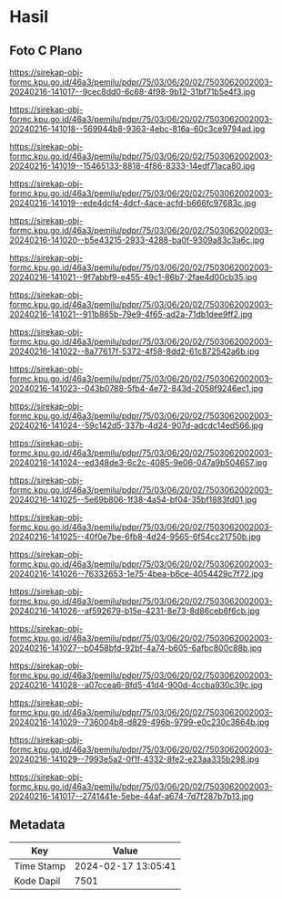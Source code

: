 # Hasil

## Foto C Plano

https://sirekap-obj-formc.kpu.go.id/46a3/pemilu/pdpr/75/03/06/20/02/7503062002003-20240216-141017--9cec8dd0-6c68-4f98-9b12-31bf71b5e4f3.jpg

https://sirekap-obj-formc.kpu.go.id/46a3/pemilu/pdpr/75/03/06/20/02/7503062002003-20240216-141018--569944b8-9363-4ebc-816a-60c3ce9794ad.jpg

https://sirekap-obj-formc.kpu.go.id/46a3/pemilu/pdpr/75/03/06/20/02/7503062002003-20240216-141019--15465133-8818-4f86-8333-14edf71aca80.jpg

https://sirekap-obj-formc.kpu.go.id/46a3/pemilu/pdpr/75/03/06/20/02/7503062002003-20240216-141019--ede4dcf4-4dcf-4ace-acfd-b666fc97683c.jpg

https://sirekap-obj-formc.kpu.go.id/46a3/pemilu/pdpr/75/03/06/20/02/7503062002003-20240216-141020--b5e43215-2933-4288-ba0f-9309a83c3a6c.jpg

https://sirekap-obj-formc.kpu.go.id/46a3/pemilu/pdpr/75/03/06/20/02/7503062002003-20240216-141021--9f7abbf9-e455-49c1-86b7-2fae4d00cb35.jpg

https://sirekap-obj-formc.kpu.go.id/46a3/pemilu/pdpr/75/03/06/20/02/7503062002003-20240216-141021--911b865b-79e9-4f65-ad2a-71db1dee9ff2.jpg

https://sirekap-obj-formc.kpu.go.id/46a3/pemilu/pdpr/75/03/06/20/02/7503062002003-20240216-141022--8a77617f-5372-4f58-8dd2-61c872542a6b.jpg

https://sirekap-obj-formc.kpu.go.id/46a3/pemilu/pdpr/75/03/06/20/02/7503062002003-20240216-141023--043b0788-5fb4-4e72-843d-2058f9246ec1.jpg

https://sirekap-obj-formc.kpu.go.id/46a3/pemilu/pdpr/75/03/06/20/02/7503062002003-20240216-141024--59c142d5-337b-4d24-907d-adcdc14ed566.jpg

https://sirekap-obj-formc.kpu.go.id/46a3/pemilu/pdpr/75/03/06/20/02/7503062002003-20240216-141024--ed348de3-6c2c-4085-9e06-047a9b504657.jpg

https://sirekap-obj-formc.kpu.go.id/46a3/pemilu/pdpr/75/03/06/20/02/7503062002003-20240216-141025--5e69b806-1f38-4a54-bf04-35bf1883fd01.jpg

https://sirekap-obj-formc.kpu.go.id/46a3/pemilu/pdpr/75/03/06/20/02/7503062002003-20240216-141025--40f0e7be-6fb8-4d24-9565-6f54cc21750b.jpg

https://sirekap-obj-formc.kpu.go.id/46a3/pemilu/pdpr/75/03/06/20/02/7503062002003-20240216-141026--76332653-1e75-4bea-b6ce-4054429c7f72.jpg

https://sirekap-obj-formc.kpu.go.id/46a3/pemilu/pdpr/75/03/06/20/02/7503062002003-20240216-141026--af592679-b15e-4231-8e73-8d86ceb6f6cb.jpg

https://sirekap-obj-formc.kpu.go.id/46a3/pemilu/pdpr/75/03/06/20/02/7503062002003-20240216-141027--b0458bfd-92bf-4a74-b605-6afbc800c88b.jpg

https://sirekap-obj-formc.kpu.go.id/46a3/pemilu/pdpr/75/03/06/20/02/7503062002003-20240216-141028--a07ccea6-8fd5-41d4-900d-4ccba930c39c.jpg

https://sirekap-obj-formc.kpu.go.id/46a3/pemilu/pdpr/75/03/06/20/02/7503062002003-20240216-141029--736004b8-d829-496b-9799-e0c230c3664b.jpg

https://sirekap-obj-formc.kpu.go.id/46a3/pemilu/pdpr/75/03/06/20/02/7503062002003-20240216-141029--7993e5a2-0f1f-4332-8fe2-e23aa335b298.jpg

https://sirekap-obj-formc.kpu.go.id/46a3/pemilu/pdpr/75/03/06/20/02/7503062002003-20240216-141017--2741441e-5ebe-44af-a674-7d7f287b7b13.jpg


## Metadata

| Key        | Value               |
| ---------- | ------------------- |
| Time Stamp | 2024-02-17 13:05:41 |
| Kode Dapil | 7501                |



